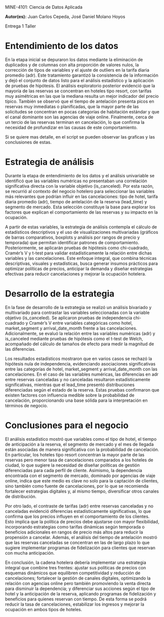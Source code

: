 ﻿MINE-4101: Ciencia de Datos Aplicada

**Autor(es):** Juan Carlos Cepeda, José Daniel Molano Hoyos

Entrega 1 Taller
# **Entendimiento de los datos**

En la etapa inicial se depuraron los datos mediante la eliminación de duplicados y de columnas con alta proporción de valores nulos, la corrección de tipos de variables y el ajuste de outliers en la tarifa diaria promedio (adr). Este tratamiento garantizó la consistencia de la información y dejó el conjunto de datos listo para el análisis estadístico y la aplicación de pruebas de hipótesis. El análisis exploratorio posterior evidenció que la mayoría de las reservas se concentran en hoteles tipo resort, con tarifas muy asimétricas en las que la mediana resulta un mejor indicador del precio típico. También se observó que el tiempo de antelación presenta picos en reservas muy inmediatas o planificadas, que la mayor parte de las solicitudes se concentran en pocas categorías de habitación estándar y que el canal dominante son las agencias de viaje online. Finalmente, cerca de un tercio de las reservas terminan en cancelación, lo que confirma la necesidad de profundizar en las causas de este comportamiento.

Si se quiere mas detalle, en el script se pueden observar las graficas y las conclusiones de estas.

# **Estrategia de análisis**

Durante la etapa de entendimiento de los datos y el análisis univariable se identificó que las variables numéricas no presentaban una correlación significativa directa con la variable objetivo (is\_canceled). Por esta razón, se recurrió al contexto del negocio hotelero para seleccionar las variables más relevantes que podrían influir en las cancelaciones: tipo de hotel, tarifa diaria promedio (adr), tiempo de antelación de la reserva (lead\_time) y segmento de mercado. Esta selección constituye la base para explorar los factores que explican el comportamiento de las reservas y su impacto en la ocupación.

A partir de estas variables, la estrategia de análisis contempla el cálculo de estadísticos descriptivos y el uso de visualizaciones multivariadas (gráficos de barras comparativos, boxplots y análisis por rangos de precio y temporada) que permitan identificar patrones de comportamiento. Posteriormente, se aplicarán pruebas de hipótesis como chi-cuadrado, Cramér’s V y t-test para validar estadísticamente la relación entre dichas variables y las cancelaciones. Este enfoque integral, que combina técnicas descriptivas, visuales y estadísticas, busca generar insumos prácticos para optimizar políticas de precios, anticipar la demanda y diseñar estrategias efectivas para reducir cancelaciones y mejorar la ocupación hotelera.

# **Desarrollo de la estrategia**

En la fase de desarrollo de la estrategia se realizó un análisis bivariado y multivariado para contrastar las variables seleccionadas con la variable objetivo (is\_canceled). Se aplicaron pruebas de independencia chi-cuadrado y Cramér’s V entre variables categóricas como hotel, market\_segment y arrival\_date\_month frente a las cancelaciones. Adicionalmente, se evaluó la relación entre las variables numéricas (adr) y is\_canceled mediante pruebas de hipótesis como el t-test de Welch, acompañado del cálculo de tamaños de efecto para medir la magnitud de las diferencias.

Los resultados estadísticos mostraron que en varios casos se rechazó la hipótesis nula de independencia, evidenciando asociaciones significativas entre las categorías de hotel, market\_segment y arrival\_date\_month con las cancelaciones. En el caso de las variables numéricas, las diferencias en adr entre reservas canceladas y no canceladas resultaron estadísticamente significativas, mientras que el lead\_time presentó distribuciones diferenciadas según el estado de la reserva. Estas pruebas confirmaron que existen factores con influencia medible sobre la probabilidad de cancelación, proporcionando una base sólida para la interpretación en términos de negocio.
# **Conclusiones para el negocio**

El análisis estadístico mostró que variables como el tipo de hotel, el tiempo de anticipación a la reserva, el segmento de mercado y el mes de llegada están asociadas de manera significativa con la probabilidad de cancelación. En particular, los hoteles tipo resort concentran la mayor parte de las reservas pero menor tasa de cancelaciones comparados a los hoteles de ciudad, lo que sugiere la necesidad de diseñar políticas de gestión diferenciadas para cada perfil de cliente. Asimismo, la dependencia encontrada con el segmento de mercado, dominado por agencias de viaje online, indica que este medio es clave no solo para la captación de clientes, sino también como fuente de cancelaciones, por lo que se recomienda fortalecer estrategias digitales y, al mismo tiempo, diversificar otros canales de distribución.

Por otro lado, el contraste de tarifas (adr) entre reservas canceladas y no canceladas evidenció diferencias estadísticamente significativas, lo que confirma que los precios influyen en el comportamiento de los clientes. Esto implica que la política de precios debe ajustarse con mayor flexibilidad, incorporando estrategias como tarifas dinámicas según temporada o beneficios adicionales en rangos de precio más altos para reducir la propensión a cancelar. Además, el análisis del tiempo de antelación mostró que las reservas canceladas se concentran en las de largo plazo lo que sugiere implementar programas de fidelización para clientes que reservan con mucha anticipación.

En conclusión, la cadena hotelera debería implementar una estrategia integral que combine tres frentes: ajustar sus políticas de precios con esquemas dinámicos que equilibren competitividad y reducción de cancelaciones; fortalecer la gestión de canales digitales, optimizando la relación con agencias online pero también promoviendo la venta directa para disminuir la dependencia; y diferenciar sus acciones según el tipo de hotel y la anticipación de la reserva, aplicando programas de fidelización y beneficios para quienes reservan con tiempo. De esta forma se podrá reducir la tasa de cancelaciones, estabilizar los ingresos y mejorar la ocupación en ambos tipos de hoteles.

